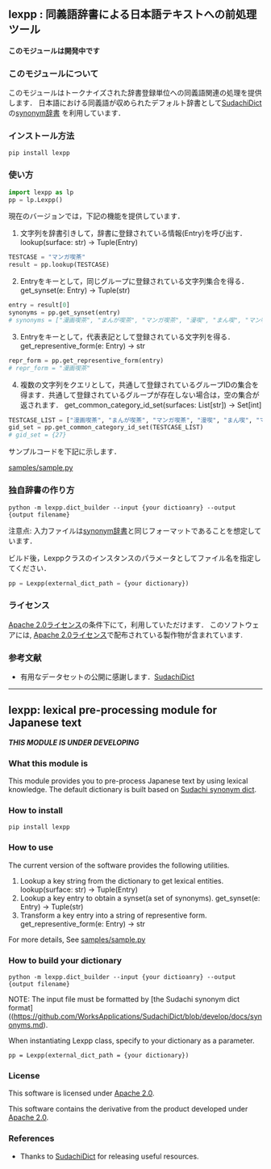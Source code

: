## lexpp : 同義語辞書による日本語テキストへの前処理ツール

**このモジュールは開発中です**

### このモジュールについて

このモジュールはトークナイズされた辞書登録単位への同義語関連の処理を提供します．
日本語における同義語が収められたデフォルト辞書として[SudachiDict](https://github.com/WorksApplications/SudachiDict)の[synonym辞書](https://github.com/WorksApplications/SudachiDict/blob/develop/docs/synonyms.md)
を利用しています．

### インストール方法

```pip install lexpp```

### 使い方

```python
import lexpp as lp
pp = lp.Lexpp()
```

現在のバージョンでは，下記の機能を提供しています．

1. 文字列を辞書引きして，辞書に登録されている情報(Entry)を呼び出す．  lookup(surface: str) -> Tuple(Entry)
```python
TESTCASE = "マンガ喫茶"
result = pp.lookup(TESTCASE)
```

2. Entryをキーとして，同じグループに登録されている文字列集合を得る．  get_synset(e: Entry) -> Tuple(str)
```python
entry = result[0]
synonyms = pp.get_synset(entry)
# synonyms = ["漫画喫茶", "まんが喫茶", "マンガ喫茶", "漫喫", "まん喫", "マン喫"]
```

3. Entryをキーとして，代表表記として登録されている文字列を得る．      get_representive_form(e: Entry) -> str
```python
repr_form = pp.get_representive_form(entry)
# repr_form = "漫画喫茶"
```

4. 複数の文字列をクエリとして，共通して登録されているグループIDの集合を得ます．共通して登録されているグループが存在しない場合は，空の集合が返されます． get_common_category_id_set(surfaces: List[str]) -> Set[int]
```python
TESTCASE_LIST = ["漫画喫茶", "まんが喫茶", "マンガ喫茶", "漫喫", "まん喫", "マン喫"]
gid_set = pp.get_common_category_id_set(TESTCASE_LIST)
# gid_set = {27}
```

サンプルコードを下記に示します．

[samples/sample.py](samples/sample.py)

### 独自辞書の作り方

```python -m lexpp.dict_builder --input {your dictioanry} --output {output filename}```

注意点: 入力ファイルは[synonym辞書](https://github.com/WorksApplications/SudachiDict/blob/develop/docs/synonyms.md)と同じフォーマットであることを想定しています．

ビルド後，Lexppクラスのインスタンスのパラメータとしてファイル名を指定してください．

```python
pp = Lexpp(external_dict_path = {your dictionary})
```

### ライセンス

[Apache 2.0ライセンス](http://www.apache.org/licenses/LICENSE-2.0)の条件下にて，利用していただけます．
このソフトウェアには, [Apache 2.0ライセンス](http://www.apache.org/licenses/LICENSE-2.0)で配布されている製作物が含まれています.

### 参考文献

* 有用なデータセットの公開に感謝します．[SudachiDict](https://github.com/WorksApplications/SudachiDict)

------------------------------------

## lexpp: lexical pre-processing module for Japanese text

***THIS MODULE IS UNDER DEVELOPING***

### What this module is

  This module provides you to pre-process Japanese text by using lexical knowledge. The default dictionary is built based on [Sudachi synonym dict](https://github.com/WorksApplications/SudachiDict/blob/develop/docs/synonyms.md).


### How to install
```pip install lexpp```

### How to use

The current version of the software provides the following utilities.

1. Lookup a key string from the dictionary to get lexical entities.    lookup(surface: str) -> Tuple(Entry)
2. Lookup a key entry to obtain a synset(a set of synonyms).  get_synset(e: Entry) -> Tuple(str)
3. Transform a key entry into a string of representive form.  get_representive_form(e: Entry) -> str

For more details, See [samples/sample.py](samples/sample.py)

### How to build your dictionary

```python -m lexpp.dict_builder --input {your dictioanry} --output {output filename}```

NOTE: The input file must be formatted by [the Sudachi synonym dict format]((https://github.com/WorksApplications/SudachiDict/blob/develop/docs/synonyms.md).

When instantiating Lexpp class, specify to your dictionary as a parameter.

```pp = Lexpp(external_dict_path = {your dictionary})```

### License

This software is licensed under [Apache 2.0](http://www.apache.org/licenses/LICENSE-2.0).

This software contains the derivative from the product developed under [Apache 2.0](http://www.apache.org/licenses/LICENSE-2.0).

### References
* Thanks to [SudachiDict](https://github.com/WorksApplications/SudachiDict) for releasing useful resources.
